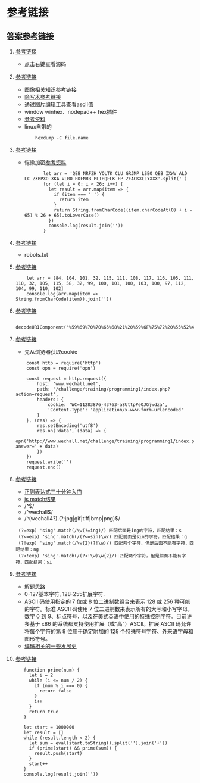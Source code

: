 # [参考链接](http://www.wechall.net/challs)

## [答案参考链接](http://winkar.github.io/2015/01/24/wechall.html)


1. [参考链接](http://www.wechall.net/challenge/training/get_sourced/index.php)
    * 点击右键查看源码

1. [参考链接](http://www.wechall.net/challenge/training/stegano1/index.php)
    * [图像相关知识参考链接](https://blog.csdn.net/u013378306/article/details/65936192)
    * [隐写术参考链接](https://blog.csdn.net/u011028345/article/details/75311346)
    * 通过图片编辑工具查看ascII值
    * window winhex、nodepad++ hex插件
    * [参考资料](https://blog.csdn.net/binwalker/article/details/77716326)
    * linux自带的
        ```
            hexdump -C file.name
        ```
        
1. [参考链接](http://www.wechall.net/challenge/training/crypto/caesar/index.php)
    * 恺撒加密[参考资料](https://www.cnblogs.com/dmego/p/6007143.html)
        ```ecmascript 6
               let arr = 'QEB NRFZH YOLTK CLU GRJMP LSBO QEB IXWV ALD LC ZXBPXO XKA VLRO RKFNRB PLIRQFLK FP ZFACKXLLYXXX'.split('')
               for (let i = 0; i < 26; i++) {
                 let result = arr.map(item => {
                   if (item === ' ') {
                     return item
                   }
                   return String.fromCharCode((item.charCodeAt(0) + i - 65) % 26 + 65).toLowerCase()
                 })
                 console.log(result.join(''))
               }
        ```
1. [参考链接](http://www.wechall.net/challenge/training/www/robots/index.php)
    * robots.txt
    
1. [参考链接](http://www.wechall.net/challenge/training/encodings/ascii/index.php)
    ```ecmascript 6
        let arr = [84, 104, 101, 32, 115, 111, 108, 117, 116, 105, 111, 110, 32, 105, 115, 58, 32, 99, 100, 101, 100, 103, 100, 97, 112, 104, 99, 110, 102]
        console.log(arr.map(item => String.fromCharCode(item)).join(''))
    ```

1. [参考链接](http://www.wechall.net/challenge/training/encodings/url/index.php)
    ```ecmascript 6
       decodeURIComponent('%59%69%70%70%65%68%21%20%59%6F%75%72%20%55%52%4C%20%69%73%20%63%68%61%6C%6C%65%6E%67%65%2F%74%72%61%69%6E%69%6E%67%2F%65%6E%63%6F%64%69%6E%67%73%2F%75%72%6C%2F%73%61%77%5F%6C%6F%74%69%6F%6E%2E%70%68%70%3F%70%3D%62%6C%6C%61%65%65%67%69%6E%68%66%68%26%63%69%64%3D%35%32%23%70%61%73%73%77%6F%72%64%3D%66%69%62%72%65%5F%6F%70%74%69%63%73%20%56%65%72%79%20%77%65%6C%6C%20%64%6F%6E%65%21')
    ```
    
1. [参考链接](http://www.wechall.net/challenge/training/programming1/index.php)
    * 先从浏览器获取cookie
    ```ecmascript 6
        const http = require('http')
        const opn = require('opn')
        
        const request = http.request({
            host: 'www.wechall.net',
            path: '/challenge/training/programming1/index.php?action=request',
            headers: {
                cookie: 'WC=11283876-43763-a8UttpPeOJGjwdza',
                'Content-Type': 'application/x-www-form-urlencoded'
            }
        }, (res) => {
            res.setEncoding('utf8')
            res.on('data', (data) => {
                opn('http://www.wechall.net/challenge/training/programming1/index.php?answer=' + data)
            })
        })
        request.write('')
        request.end()
    ```

1. [参考链接](http://www.wechall.net/challenge/training/regex/index.php)
    * [正则表达式三十分钟入门](https://www.cnblogs.com/sunny3096/p/7201403.html)
    * [js match结果](https://www.jianshu.com/p/f09508c14e65)
    * /^$/
    * /^wechall$/
    * /^(wechall4?)\.(?:jpg|gif|tiff|bmp|png)$/
    >>>
        (?=exp) 'sing'.match(/\w(?=ing)/) 匹配后面是ing的字符，匹配结果：s
        (?<=exp) 'sing'.match(/(?<=sin)\w/) 匹配前面是sin的字符，匹配结果：g
        (?!exp) 'sing'.match(/\w{2}(?!\w)/) 匹配两个字符，但是后面不能有字符，匹配结果：ng
        (?<!exp) 'sing'.match(/(?<!\w)\w{2}/) 匹配两个字符，但是前面不能有字符，匹配结果：si
    >>>
    
1. [参考链接](http://www.wechall.net/challenge/training/encodings1/index.php)
    * [解题思路](https://blog.csdn.net/smoggyxhdz/article/details/79885903)
    * 0-127基本字符, 128-255扩展字符.
    * ASCII 码使用指定的 7 位或 8 位二进制数组合来表示 128 或 256 种可能的字符。标准 ASCII 码使用 7 位二进制数来表示所有的大写和小写字母，数字 0 到 9、标点符号，以及在美式英语中使用的特殊控制字符。目前许多基于 x86 的系统都支持使用扩展（或“高”）ASCII。扩展 ASCII 码允许将每个字符的第 8 位用于确定附加的 128 个特殊符号字符、外来语字母和图形符号。
    * [编码相关的一些发展史](https://blog.csdn.net/dk_0520/article/details/70157426)
    
1. [参考链接](http://www.wechall.net/challenge/training/prime_factory/index.php)
    ```ecmascript 6
       function prime(num) {
         let i = 2
         while (i <= num / 2) {
           if (num % i === 0) {
             return false
           }
           i++
         }
         return true
       }
   
       let start = 1000000
       let result = []
       while (result.length < 2) {
         let sum = eval(start.toString().split('').join('+'))
         if (prime(start) && prime(sum)) {
           result.push(start)
         }
         start++
       }
       console.log(result.join(''))
    ```



